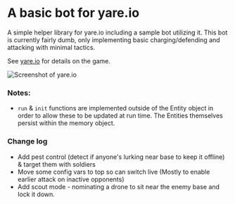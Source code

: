 # A basic bot for yare.io

A simple helper library for yare.io including a sample bot utilizing it.
This bot is currently fairly dumb, only implementing basic charging/defending and attacking with minimal tactics.

See [yare.io](yare.io) for details on the game.

![Screenshot of yare.io](https://user-images.githubusercontent.com/887397/120892614-269fa700-c607-11eb-9308-907374787249.png)

### Notes:
- `run` & `init` functions are implemented outside of the Entity object in order to allow these to be updated at run time. The Entities themselves persist within the memory object.

### Change log
* Add pest control (detect if anyone's lurking near base to keep it offline) & target them with soldiers
* Move some config vars to top so can switch live (Mostly to enable earlier attack on inactive opponents)
* Add scout mode - nominating a drone to sit near the enemy base and lock it down.


